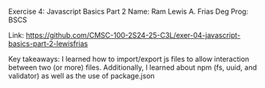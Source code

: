 Exercise 4: Javascript Basics Part 2
Name: Ram Lewis A. Frias
Deg Prog: BSCS

Link: https://github.com/CMSC-100-2S24-25-C3L/exer-04-javascript-basics-part-2-lewisfrias

Key takeaways: I learned how to import/export js files to allow interaction between two (or more) files. Additionally, I learned about npm (fs, uuid, and validator) as well as the use of package.json
